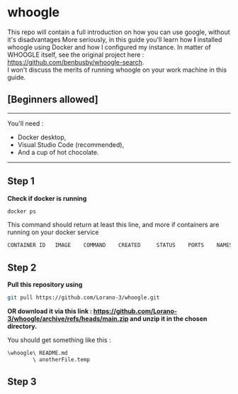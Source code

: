 # whoogle
This repo will contain a full introduction on how you can use google, without it's disadvantages
More seriously, in this guide you'll learn how **I** installed whoogle using Docker and how I configured my instance. In matter of WHOOGLE itself, see the original project here : https://github.com/benbusby/whoogle-search. <br>
I won't discuss the merits of running whoogle on your work machine in this guide.

## [Beginners allowed]

****

You'll need :
* Docker desktop,
* Visual Studio Code (recommended),
* And a cup of hot chocolate.

****


## Step 1
**Check if docker is running**

```bash
docker ps
```
This command should return at least this line, and more if containers are running on your docker service
```bash
CONTAINER ID   IMAGE    COMMAND    CREATED     STATUS    PORTS    NAMES
```

## Step 2
**Pull this repository using**
```bash
git pull https://github.com/Lorano-3/whoogle.git
```
**OR download it via this link : https://github.com/Lorano-3/whoogle/archive/refs/heads/main.zip and unzip it in the chosen directory.**

You should get something like this :
```bash
\whoogle\ README.md
        \ anotherFile.temp
```

## Step 3

